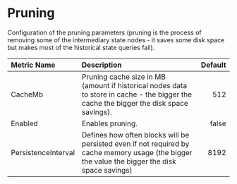 # Pruning

Configuration of the pruning parameters (pruning is the process of removing some of the intermediary state nodes - it saves some disk space but makes most of the historical state queries fail).

| Metric Name | Description | Default |
| :--- | :--- | ---: |
| CacheMb | Pruning cache size in MB (amount if historical nodes data to store in cache - the bigger the cache the bigger the disk space savings). | 512 |
| Enabled | Enables pruning. | false |
| PersistenceInterval | Defines how often blocks will be persisted even if not required by cache memory usage (the bigger the value the bigger the disk space savings) | 8192 |
